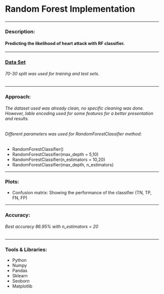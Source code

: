 # Random Forest Implementation
#####
---
### Description:
#### Predicting the likelihood of heart attack with RF classifier.
---
### <a href='https://www.kaggle.com/fedesoriano/heart-failure-prediction'>Data Set</a>
###### 70-30 split was used for training and test sets.
---
### Approach:
###### The dataset used was already clean, no specific cleaning was done. However, lable encoding used for some features for a better presentation and results. 
###### Different parameters was used for RandomForestClassifier method: 
* RandomForestClassifier()
* RandomForestClassifier(max_depth = 5,10) 
* RandomForestClassifier(n_estimators = 10,20)
* RandomForestClassifier(max_depth, n_estimators)
---
### Plots:
* Confusion matrix: Showing the performance of the classifier (TN, TP, FN, FP)
---
### Accuracy:
###### Best accuracy 86.95% with n_estimators = 20
---
### Tools & Libraries:
* Python
* Numpy
* Pandas
* Sklearn
* Seoborn
* Matplotlib
